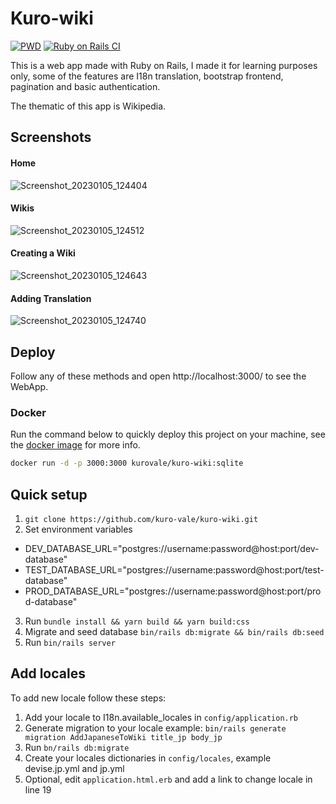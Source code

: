# Kuro-wiki
[![PWD](https://raw.githubusercontent.com/play-with-docker/stacks/master/assets/images/button.png)](https://labs.play-with-docker.com/?stack=https://raw.githubusercontent.com/kuro-vale/kuro-wiki/main/pwd-stack.yml) [![Ruby on Rails CI](https://github.com/kuro-vale/kuro-wiki/actions/workflows/rubyonrails.yml/badge.svg)](https://github.com/kuro-vale/kuro-wiki/actions/workflows/rubyonrails.yml)

This is a web app made with Ruby on Rails, I made it for learning purposes only, some of the features are I18n translation, bootstrap frontend, pagination and basic authentication.

The thematic of this app is Wikipedia.

## Screenshots

#### Home
![Screenshot_20230105_124404](https://user-images.githubusercontent.com/87244716/210845938-94b49dc4-c189-43ce-a33e-85c61ba90169.png)
#### Wikis
![Screenshot_20230105_124512](https://user-images.githubusercontent.com/87244716/210846047-187de21f-330f-4edb-8d0e-25a1a24b6583.png)
#### Creating a Wiki
![Screenshot_20230105_124643](https://user-images.githubusercontent.com/87244716/210846333-5414bc1e-5ed5-415f-9658-0c5b00458bcf.png)
#### Adding Translation
![Screenshot_20230105_124740](https://user-images.githubusercontent.com/87244716/210846497-fab88d08-e849-4c3e-9581-c5974f9b58db.png)

## Deploy

Follow any of these methods and open http://localhost:3000/ to see the WebApp.

### Docker

Run the command below to quickly deploy this project on your machine, see the [docker image](https://hub.docker.com/r/kurovale/kuro-wiki) for more info.

```bash
docker run -d -p 3000:3000 kurovale/kuro-wiki:sqlite
```

## Quick setup

1. ```git clone https://github.com/kuro-vale/kuro-wiki.git```
2. Set environment variables
 - DEV_DATABASE_URL="postgres://username:password@host:port/dev-database"
 - TEST_DATABASE_URL="postgres://username:password@host:port/test-database"
 - PROD_DATABASE_URL="postgres://username:password@host:port/prod-database"

3. Run ```bundle install && yarn build && yarn build:css```
4. Migrate and seed database ```bin/rails db:migrate && bin/rails db:seed```
4. Run ```bin/rails server```

## Add locales

To add new locale follow these steps:
1. Add your locale to I18n.available_locales in ```config/application.rb```
2. Generate migration to your locale example: ```bin/rails generate migration AddJapaneseToWiki title_jp body_jp```
3. Run ```bn/rails db:migrate```
4. Create your locales dictionaries in ```config/locales```, example devise.jp.yml and jp.yml
5. Optional, edit ```application.html.erb``` and add a link to change locale in line 19
